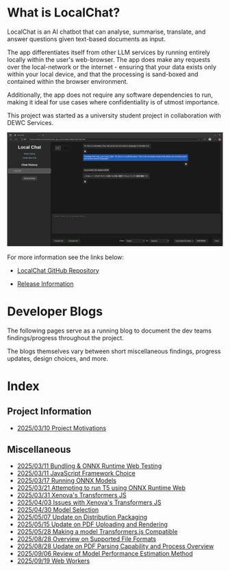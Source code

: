 # What is LocalChat?

LocalChat is an AI chatbot that can analyse, summarise, translate, and answer questions given text-based documents as
input.

The app differentiates itself from other LLM services by running entirely locally within the user's web-browser.
The app does make any requests over the local-network or the internet - ensuring that your data exists only 
within your local device, and that the processing is sand-boxed and contained within the browser environment.

Additionally, the app does not require any software dependencies to run, making it ideal for use cases where 
confidentiality is of utmost importance.

This project was started as a university student project in collaboration with DEWC Services.

![LocalChat Translation Page](./figures/LocalChat-Translation.png)

For more information see the links below:

- [LocalChat GitHub Repository](https://github.com/dewcservices/LocalChat)

- [Release Information](release_information.md)

# Developer Blogs

The following pages serve as a running blog to document the dev teams findings/progress throughout the project.

The blogs themselves vary between short miscellaneous findings, progress updates, design choices, and more. 

# Index

## Project Information

- [2025/03/10 Project Motivations](project_motivations.md)

## Miscellaneous

- [2025/03/11 Bundling & ONNX Runtime Web Testing](onnx_and_bundling_test.md)
- [2025/03/11 JavaScript Framework Choice](js_framework_choice.md)
- [2025/03/17 Running ONNX Models](running_onnx_models.md)
- [2025/03/21 Attempting to run T5 using ONNX Runtime Web](running_t5_onnxruntime_web.md)
- [2025/03/31 Xenova's Transformers JS](xenova_transformers.md)
- [2025/04/03 Issues with Xenova's Transformers JS](xenova_transformers_issues.md)
- [2025/04/30 Model Selection](model_selection_2025-04-30.md)
- [2025/05/07 Update on Distribution Packaging](dist_packaging_2025-05-07.md)
- [2025/05/15 Update on PDF Uploading and Rendering](pdf_upload_and_rendering.md)
- [2025/05/28 Making a model Transformers.js Compatible](model_conversion.md)
- [2025/08/28 Overview on Supported File Formats](overview_on_supported_file_types.md)
- [2025/08/28 Update on PDF Parsing Capability and Process Overview](PDF_parsing_update.md)
- [2025/09/06 Review of Model Performance Estimation Method](model_estimation_review.md)
- [2025/09/19 Web Workers](web_workers.md)
